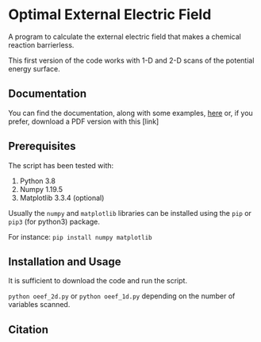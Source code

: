 # Optimal External Electric Field

A program to calculate the external electric field that makes a chemical reaction barrierless.

This first version of the code works with 1-D and  2-D scans of the potential energy surface.

## Documentation 

You can find the documentation, along with some examples, [here](https://github.com/MSeveri96/Optimal-external-electric-field/blob/main/Documentation/README.md) or, if you prefer, download a PDF version with this [link]

## Prerequisites
The script has been tested with:
1. Python 3.8
2. Numpy 1.19.5
3. Matplotlib 3.3.4 (optional)

Usually the `numpy` and `matplotlib` libraries can be installed using the `pip` or `pip3` (for python3) package. 

For instance: `pip install numpy matplotlib`

## Installation and Usage

It is sufficient to download the code and run the script. 

`python oeef_2d.py` or `python oeef_1d.py` depending on the number of variables scanned.

## Citation


